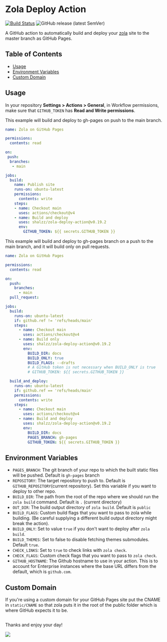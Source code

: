 # Zola Deploy Action

[![Build Status](https://img.shields.io/endpoint.svg?url=https%3A%2F%2Factions-badge.atrox.dev%2Fshalzz%2Fzola-deploy-action%2Fbadge&style=flat)](https://actions-badge.atrox.dev/shalzz/zola-deploy-action/goto)
![GitHub release (latest SemVer)](https://img.shields.io/github/v/release/shalzz/zola-deploy-action?sort=semver)

A GitHub action to automatically build and deploy your [zola] site to the master
branch as GitHub Pages.

## Table of Contents

 - [Usage](#usage)
 - [Environment Variables](#environment-variables)
 - [Custom Domain](#custom-domain)

## Usage

In your repository **Settings > Actions > General**, in Workflow permissions, make sure that `GITHUB_TOKEN` has **Read and Write permissions**.

This example will build and deploy to gh-pages on push to the main branch.

```yml
name: Zola on GitHub Pages

permissions:
  contents: read

on: 
 push:
  branches:
   - main

jobs:
  build:
    name: Publish site
    runs-on: ubuntu-latest
    permissions:
      contents: write
    steps:
    - name: Checkout main
      uses: actions/checkout@v4
    - name: Build and deploy
      uses: shalzz/zola-deploy-action@v0.19.2
      env:
        GITHUB_TOKEN: ${{ secrets.GITHUB_TOKEN }}
```

This example will build and deploy to gh-pages branch on a push to the main branch, 
and it will build only on pull requests.
```yml
name: Zola on GitHub Pages

permissions:
  contents: read

on:
  push:
    branches:
      - main
  pull_request:

jobs:
  build:
    runs-on: ubuntu-latest
    if: github.ref != 'refs/heads/main'
    steps:
      - name: Checkout main
        uses: actions/checkout@v4
      - name: Build only
        uses: shalzz/zola-deploy-action@v0.19.2
        env:
          BUILD_DIR: docs
          BUILD_ONLY: true
          BUILD_FLAGS: --drafts
          # A GitHub token is not necessary when BUILD_ONLY is true
          # GITHUB_TOKEN: ${{ secrets.GITHUB_TOKEN }}

  build_and_deploy:
    runs-on: ubuntu-latest
    if: github.ref == 'refs/heads/main'
    permissions:
      contents: write
    steps:
      - name: Checkout main
        uses: actions/checkout@v4
      - name: Build and deploy
        uses: shalzz/zola-deploy-action@v0.19.2
        env:
          BUILD_DIR: docs
          PAGES_BRANCH: gh-pages
          GITHUB_TOKEN: ${{ secrets.GITHUB_TOKEN }}
```

## Environment Variables
* `PAGES_BRANCH`: The git branch of your repo to which the built static files will be pushed. Default is `gh-pages` branch
* `REPOSITORY`: The target repository to push to. Default is `GITHUB_REPOSITORY`(current repository). Set this variable if you want to deploy to other repo.
* `BUILD_DIR`: The path from the root of the repo where we should run the `zola build` command. Default is `.` (current directory)
* `OUT_DIR`: The build output directory of `zola build`. Default is `public`
* `BUILD_FLAGS`: Custom build flags that you want to pass to zola while building. (Be careful supplying a different build output directory might break the action).
* `BUILD_ONLY`: Set to value `true` if you don't want to deploy after `zola build`.
* `BUILD_THEMES`: Set to false to disable fetching themes submodules. Default `true`.
* `CHECK_LINKS`: Set to `true` to check links with `zola check`.
* `CHECK_FLAGS`: Custom check flags that you want to pass to `zola check`.
* `GITHUB_HOSTNAME`: The Github hostname to use in your action. This is to account for Enterprise instances where the base URL differs from the default, which is `github.com`.


## Custom Domain

If you're using a custom domain for your GitHub Pages site put the CNAME 
in `static/CNAME` so that zola puts it in the root of the public folder
which is where GitHub expects it to be.

[zola]: https://github.com/getzola/zola

##

Thanks and enjoy your day!

<a href="https://www.buymeacoffee.com/shaleen"><img src="https://img.buymeacoffee.com/button-api/?text=Buy me a Beer&emoji=🍺&slug=shaleen&button_colour=40DCA5&font_colour=ffffff&font_family=Bree&outline_colour=000000&coffee_colour=FFDD00" /></a>
